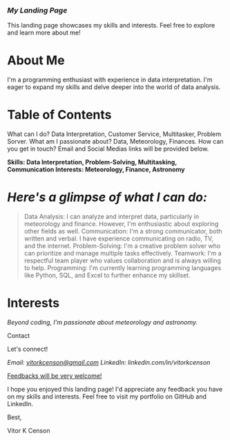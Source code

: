 ### *My Landing Page*

This landing page showcases my skills and interests. Feel free to explore and learn more about me!

# **About Me**

I'm a programming enthusiast with experience in data interpretation. I'm eager to expand my skills and delve deeper into the world of data analysis.

# **Table of Contents**

What can I do? Data Interpretation, Customer Service, Multitasker, Problem Sorver.
What am I passionate about? Data, Meteorology, Finances.
How can you get in touch? Email and Social Medias links will be provided below.

**Skills: Data Interpretation, Problem-Solving, Multitasking, Communication
Interests: Meteorology, Finance, Astronomy**

# *Here's a glimpse of what I can do:*

> Data Analysis: I can analyze and interpret data, particularly in meteorology and finance. However, I'm enthusiastic about exploring other fields as well.
> Communication: I'm a strong communicator, both written and verbal. I have experience communicating on radio, TV, and the internet.
> Problem-Solving: I'm a creative problem solver who can prioritize and manage multiple tasks effectively.
> Teamwork: I'm a respectful team player who values collaboration and is always willing to help.
> Programming: I'm currently learning programming languages like Python, SQL, and Excel to further enhance my skillset.

# **Interests**
*Beyond coding, I'm passionate about meteorology and astronomy.*

Contact

Let's connect!

*Email: vitorkcenson@gmail.com*
*LinkedIn: linkedin.com/in/vitorkcenson*

<ins>Feedbacks will be very welcome!</ins>

I hope you enjoyed this landing page! I'd appreciate any feedback you have on my skills and interests. Feel free to visit my portfolio on GitHub and LinkedIn.

Best,

Vitor K Censon
